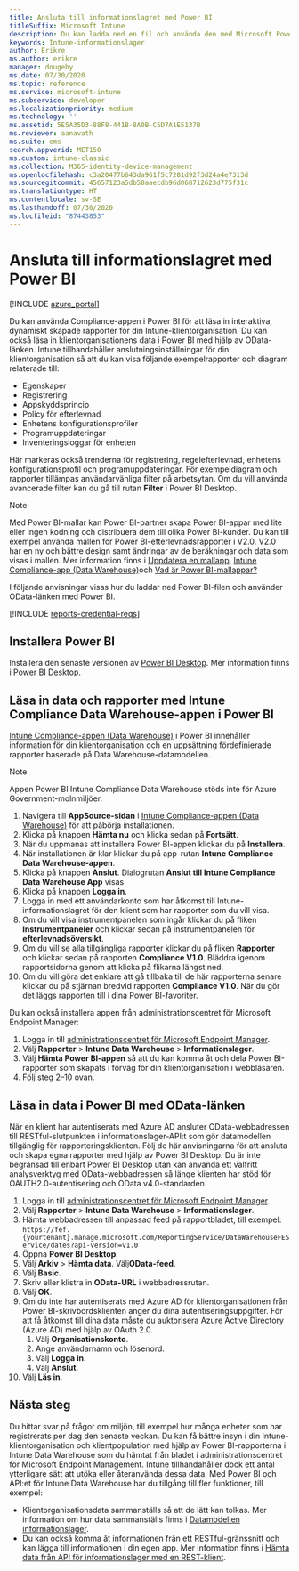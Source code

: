 ```yaml
---
title: Ansluta till informationslagret med Power BI
titleSuffix: Microsoft Intune
description: Du kan ladda ned en fil och använda den med Microsoft Power BI för att läsa in interaktiva och dynamiskt skapade rapporter för Microsoft Intune-klientorganisationen.
keywords: Intune-informationslager
author: Erikre
ms.author: erikre
manager: dougeby
ms.date: 07/30/2020
ms.topic: reference
ms.service: microsoft-intune
ms.subservice: developer
ms.localizationpriority: medium
ms.technology: ''
ms.assetid: 5E5A35D3-88F8-441B-8A0B-C5D7A1E5137B
ms.reviewer: aanavath
ms.suite: ems
search.appverid: MET150
ms.custom: intune-classic
ms.collection: M365-identity-device-management
ms.openlocfilehash: c3a20477b643da961f5c7281d92f3d24a4e7313d
ms.sourcegitcommit: 45657123a5db50aaecdb96d068712623d775f31c
ms.translationtype: HT
ms.contentlocale: sv-SE
ms.lasthandoff: 07/30/2020
ms.locfileid: "87443853"
---
```

# <a name="connect-to-the-data-warehouse-with-power-bi"></a>Ansluta till informationslagret med Power BI

[!INCLUDE [azure_portal](../includes/azure_portal.md)]

Du kan använda Compliance-appen i Power BI för att läsa in interaktiva, dynamiskt skapade rapporter för din Intune-klientorganisation. Du kan också läsa in klientorganisationens data i Power BI med hjälp av OData-länken. Intune tillhandahåller anslutningsinställningar för din klientorganisation så att du kan visa följande exempelrapporter och diagram relaterade till:  

- Egenskaper
- Registrering
- Appskyddsprincip
- Policy för efterlevnad
- Enhetens konfigurationsprofiler
- Programuppdateringar
- Inventeringsloggar för enheten

Här markeras också trenderna för registrering, regelefterlevnad, enhetens konfigurationsprofil och programuppdateringar. För exempeldiagram och rapporter tillämpas användarvänliga filter på arbetsytan. Om du vill använda avancerade filter kan du gå till rutan **Filter** i Power BI Desktop.

> [!NOTE]
> Med Power BI-mallar kan Power BI-partner skapa Power BI-appar med lite eller ingen kodning och distribuera dem till olika Power BI-kunder. Du kan till exempel använda mallen för Power BI-efterlevnadsrapporter i V2.0. V2.0 har en ny och bättre design samt ändringar av de beräkningar och data som visas i mallen. Mer information finns i [Uppdatera en mallapp](https://docs.microsoft.com/power-bi/service-template-apps-install-distribute#update-a-template-app), [Intune Compliance-app (Data Warehouse)](https://appsource.microsoft.com/product/power-bi/pbi_intune.intune_compliance_dw_app-preview?flightCodes=65ede247-5273-43b8-8a25-b89c7d211fbd)och [Vad är Power BI-mallappar?](https://docs.microsoft.com/power-bi/service-template-apps-overview)

I följande anvisningar visas hur du laddar ned Power BI-filen och använder OData-länken med Power BI.

[!INCLUDE [reports-credential-reqs](../includes/reports-credential-reqs.md)]

## <a name="install-power-bi"></a>Installera Power BI

Installera den senaste versionen av [Power BI Desktop](https://aka.ms/intune/datawarehouseapi/installpowerbi). Mer information finns i [Power BI Desktop](https://powerbi.microsoft.com/desktop).

## <a name="load-the-data-and-reports-using-the-power-bi-intune-compliance-data-warehouse-app"></a>Läsa in data och rapporter med Intune Compliance Data Warehouse-appen i Power BI

[Intune Compliance-appen (Data Warehouse)](https://aka.ms/intune/datawarehouseapi/getpowerbiapp) i Power BI innehåller information för din klientorganisation och en uppsättning fördefinierade rapporter baserade på Data Warehouse-datamodellen.

> [!NOTE]
> Appen Power BI Intune Compliance Data Warehouse stöds inte för Azure Government-molnmiljöer.

1. Navigera till **AppSource-sidan** i [Intune Compliance-appen (Data Warehouse)](https://aka.ms/intune/datawarehouseapi/getpowerbiapp) för att påbörja installationen.
2. Klicka på knappen **Hämta nu** och klicka sedan på **Fortsätt**.
3. När du uppmanas att installera Power BI-appen klickar du på **Installera**.
4. När installationen är klar klickar du på app-rutan **Intune Compliance Data Warehouse-appen**.
5. Klicka på knappen **Anslut**. Dialogrutan **Anslut till Intune Compliance Data Warehouse App** visas.
6. Klicka på knappen **Logga in**.
7. Logga in med ett användarkonto som har åtkomst till Intune-informationslagret för den klient som har rapporter som du vill visa.
8. Om du vill visa instrumentpanelen som ingår klickar du på fliken **Instrumentpaneler** och klickar sedan på instrumentpanelen för **efterlevnadsöversikt**.
9. Om du vill se alla tillgängliga rapporter klickar du på fliken **Rapporter** och klickar sedan på rapporten **Compliance V1.0**. Bläddra igenom rapportsidorna genom att klicka på flikarna längst ned.
10. Om du vill göra det enklare att gå tillbaka till de här rapporterna senare klickar du på stjärnan bredvid rapporten **Compliance V1.0**. När du gör det läggs rapporten till i dina Power BI-favoriter.

Du kan också installera appen från administrationscentret för Microsoft Endpoint Manager:

1. Logga in till [administrationscentret för Microsoft Endpoint Manager](https://go.microsoft.com/fwlink/?linkid=2109431).
2. Välj **Rapporter** > **Intune Data Warehouse** > **Informationslager**.
3. Välj **Hämta Power BI-appen** så att du kan komma åt och dela Power BI-rapporter som skapats i förväg för din klientorganisation i webbläsaren.
4. Följ steg 2–10 ovan.

## <a name="load-the-data-in-power-bi-using-the-odata-link"></a>Läsa in data i Power BI med OData-länken

När en klient har autentiserats med Azure AD ansluter OData-webbadressen till RESTful-slutpunkten i informationslager-API:t som gör datamodellen tillgänglig för rapporteringsklienten. Följ de här anvisningarna för att ansluta och skapa egna rapporter med hjälp av Power BI Desktop. Du är inte begränsad till enbart Power BI Desktop utan kan använda ett valfritt analysverktyg med OData-webbadressen så länge klienten har stöd för OAUTH2.0-autentisering och OData v4.0-standarden.

1. Logga in till [administrationscentret för Microsoft Endpoint Manager](https://go.microsoft.com/fwlink/?linkid=2109431).
2. Välj **Rapporter** > **Intune Data Warehouse** > **Informationslager**.
3. Hämta webbadressen till anpassad feed på rapportbladet, till exempel:<br>
    `https://fef.{yourtenant}.manage.microsoft.com/ReportingService/DataWarehouseFEService/dates?api-version=v1.0`
4. Öppna **Power BI Desktop**.
5. Välj **Arkiv** > **Hämta data**. Välj**OData-feed**.
6. Välj **Basic**.
7. Skriv eller klistra in **OData-URL** i webbadressrutan.
8. Välj **OK**.
9. Om du inte har autentiserats med Azure AD för klientorganisationen från Power BI-skrivbordsklienten anger du dina autentiseringsuppgifter. För att få åtkomst till dina data måste du auktorisera Azure Active Directory (Azure AD) med hjälp av OAuth 2.0.  
    1. Välj **Organisationskonto**.  
    2. Ange användarnamn och lösenord.  
    3. Välj **Logga in.**  
    4. Välj **Anslut**.  
10. Välj **Läs in**.

## <a name="next-steps"></a>Nästa steg

Du hittar svar på frågor om miljön, till exempel hur många enheter som har registrerats per dag den senaste veckan. Du kan få bättre insyn i din Intune-klientorganisation och klientpopulation med hjälp av Power BI-rapporterna i Intune Data Warehouse som du hämtat från bladet i administrationscentret för Microsoft Endpoint Management. Intune tillhandahåller dock ett antal ytterligare sätt att utöka eller återanvända dessa data. Med Power BI och API:et för Intune Data Warehouse har du tillgång till fler funktioner, till exempel:

<!-- - You can use Power BI Desktop to create additional report types with your data. For example, you could create a custom chart representing the ratio of device manufactures in your enterprise. For more information about creating custom reports with Power BI and the Intune Data Warehouse, see `BLOG POST ON POWER BI`. -->
- Klientorganisationsdata sammanställs så att de lätt kan tolkas. Mer information om hur data sammanställs finns i [Datamodellen informationslager](reports-ref-data-model.md).
- Du kan också komma åt informationen från ett RESTful-gränssnitt och kan lägga till informationen i din egen app. Mer information finns i [Hämta data från API för informationslager med en REST-klient](reports-proc-data-rest.md).
